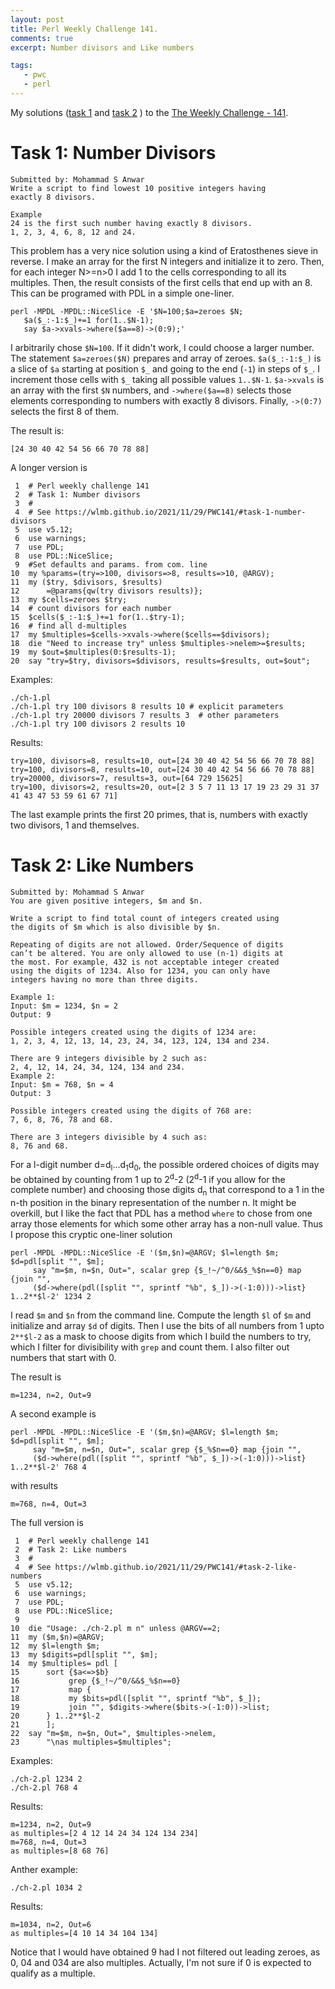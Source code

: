 ```yaml
---
layout: post
title: Perl Weekly Challenge 141.
comments: true
excerpt: Number divisors and Like numbers

tags:
   - pwc
   - perl
---
```


My solutions
([task 1](https://github.com/wlmb/perlweeklychallenge-club/blob/master/challenge-141/wlmb/perl/ch-1.pl)
and
[task 2](https://github.com/wlmb/perlweeklychallenge-club/blob/master/challenge-141/wlmb/perl/ch-2.pl)
)
to the  [The Weekly Challenge - 141](https://theweeklychallenge.org/blog/perl-weekly-challenge-141).


# Task 1: Number Divisors

    Submitted by: Mohammad S Anwar
    Write a script to find lowest 10 positive integers having
    exactly 8 divisors.

    Example
    24 is the first such number having exactly 8 divisors.
    1, 2, 3, 4, 6, 8, 12 and 24.

This problem has a very nice solution using a kind of
Eratosthenes sieve in reverse. I make an array for the first N
integers and initialize it to zero. Then, for each integer N>=n>0
I add 1 to the cells corresponding to all its multiples. Then,
the result consists of the first cells that end up with
an 8. This can be programed with PDL in a simple one-liner.

    perl -MPDL -MPDL::NiceSlice -E '$N=100;$a=zeroes $N;
       $a($_:-1:$_)+=1 for(1..$N-1);
       say $a->xvals->where($a==8)->(0:9);'

I arbitrarily chose `$N=100`. If it didn't work, I could
choose a larger number. The statement `$a=zeroes($N)` prepares
and array of zeroes. `$a($_:-1:$_)` is a slice of `$a`
starting at position `$_` and going to the end (`-1`) in steps
of `$_`. I increment those cells with `$_` taking all possible
values `1..$N-1`. `$a->xvals` is an array with the first `$N`
numbers, and `->where($a==8)` selects those elements
corresponding to numbers with exactly 8 divisors. Finally,
`->(0:7)` selects the first 8 of them.

The result is:

    [24 30 40 42 54 56 66 70 78 88]

A longer version is

     1  # Perl weekly challenge 141
     2  # Task 1: Number divisors
     3  #
     4  # See https://wlmb.github.io/2021/11/29/PWC141/#task-1-number-divisors
     5  use v5.12;
     6  use warnings;
     7  use PDL;
     8  use PDL::NiceSlice;
     9  #Set defaults and params. from com. line
    10  my %params=(try=>100, divisors=>8, results=>10, @ARGV);
    11  my ($try, $divisors, $results)
    12      =@params{qw(try divisors results)};
    13  my $cells=zeroes $try;
    14  # count divisors for each number
    15  $cells($_:-1:$_)+=1 for(1..$try-1);
    16  # find all d-multiples
    17  my $multiples=$cells->xvals->where($cells==$divisors);
    18  die "Need to increase try" unless $multiples->nelem>=$results;
    19  my $out=$multiples(0:$results-1);
    20  say "try=$try, divisors=$divisors, results=$results, out=$out";

Examples:

    ./ch-1.pl
    ./ch-1.pl try 100 divisors 8 results 10 # explicit parameters
    ./ch-1.pl try 20000 divisors 7 results 3  # other parameters
    ./ch-1.pl try 100 divisors 2 results 10

Results:

    try=100, divisors=8, results=10, out=[24 30 40 42 54 56 66 70 78 88]
    try=100, divisors=8, results=10, out=[24 30 40 42 54 56 66 70 78 88]
    try=20000, divisors=7, results=3, out=[64 729 15625]
    try=100, divisors=2, results=20, out=[2 3 5 7 11 13 17 19 23 29 31 37 41 43 47 53 59 61 67 71]

The last example prints the first 20 primes, that is, numbers
with exactly two divisors, 1 and themselves.


# Task 2: Like Numbers

    Submitted by: Mohammad S Anwar
    You are given positive integers, $m and $n.

    Write a script to find total count of integers created using
    the digits of $m which is also divisible by $n.

    Repeating of digits are not allowed. Order/Sequence of digits
    can’t be altered. You are only allowed to use (n-1) digits at
    the most. For example, 432 is not acceptable integer created
    using the digits of 1234. Also for 1234, you can only have
    integers having no more than three digits.

    Example 1:
    Input: $m = 1234, $n = 2
    Output: 9

    Possible integers created using the digits of 1234 are:
    1, 2, 3, 4, 12, 13, 14, 23, 24, 34, 123, 124, 134 and 234.

    There are 9 integers divisible by 2 such as:
    2, 4, 12, 14, 24, 34, 124, 134 and 234.
    Example 2:
    Input: $m = 768, $n = 4
    Output: 3

    Possible integers created using the digits of 768 are:
    7, 6, 8, 76, 78 and 68.

    There are 3 integers divisible by 4 such as:
    8, 76 and 68.

For a l-digit number d=d<sub>l</sub>&#x2026;d<sub>1</sub>d<sub>0</sub>, the possible ordered choices of digits
may be obtained by counting from 1 up to 2<sup>d</sup>-2 (2<sup>d</sup>-1 if you
allow for the complete number) and choosing those digits d<sub>n</sub> that
correspond to a 1 in the n-th position in the binary
representation of the number n. It might be overkill, but I
like the fact that PDL has a method `where` to chose from one
array those elements for which some other array has a non-null
value. Thus I propose this cryptic one-liner solution

    perl -MPDL -MPDL::NiceSlice -E '($m,$n)=@ARGV; $l=length $m; $d=pdl[split "", $m];
         say "m=$m, n=$n, Out=", scalar grep {$_!~/^0/&&$_%$n==0} map {join "",
         ($d->where(pdl([split "", sprintf "%b", $_])->(-1:0)))->list} 1..2**$l-2' 1234 2

I read `$m` and `$n` from the command line. Compute the length
`$l` of `$m` and initialize and array `$d` of digits. Then I
use the bits of all numbers from 1 upto `2**$l-2` as a mask to
choose digits from which I build the numbers to try, which I
filter for divisibility with `grep` and count them. I also
filter out numbers that start with 0.

The result is

    m=1234, n=2, Out=9

A second example is

    perl -MPDL -MPDL::NiceSlice -E '($m,$n)=@ARGV; $l=length $m; $d=pdl[split "", $m];
         say "m=$m, n=$n, Out=", scalar grep {$_%$n==0} map {join "",
         ($d->where(pdl([split "", sprintf "%b", $_])->(-1:0)))->list} 1..2**$l-2' 768 4

with results

    m=768, n=4, Out=3

The full version is

     1  # Perl weekly challenge 141
     2  # Task 2: Like numbers
     3  #
     4  # See https://wlmb.github.io/2021/11/29/PWC141/#task-2-like-numbers
     5  use v5.12;
     6  use warnings;
     7  use PDL;
     8  use PDL::NiceSlice;
     9
    10  die "Usage: ./ch-2.pl m n" unless @ARGV==2;
    11  my ($m,$n)=@ARGV;
    12  my $l=length $m;
    13  my $digits=pdl[split "", $m];
    14  my $multiples= pdl [
    15      sort {$a<=>$b}
    16           grep {$_!~/^0/&&$_%$n==0}
    17           map {
    18  	     my $bits=pdl([split "", sprintf "%b", $_]);
    19  	     join "", $digits->where($bits->(-1:0))->list;
    20      } 1..2**$l-2
    21      ];
    22  say "m=$m, n=$n, Out=", $multiples->nelem,
    23      "\nas multiples=$multiples";

Examples:

    ./ch-2.pl 1234 2
    ./ch-2.pl 768 4

Results:

    m=1234, n=2, Out=9
    as multiples=[2 4 12 14 24 34 124 134 234]
    m=768, n=4, Out=3
    as multiples=[8 68 76]

Anther example:

    ./ch-2.pl 1034 2

Results:

    m=1034, n=2, Out=6
    as multiples=[4 10 14 34 104 134]

Notice that I would have obtained 9 had I not filtered out
leading zeroes, as 0, 04 and 034 are also multiples. Actually,
I'm not sure if 0 is expected to qualify as a multiple.
